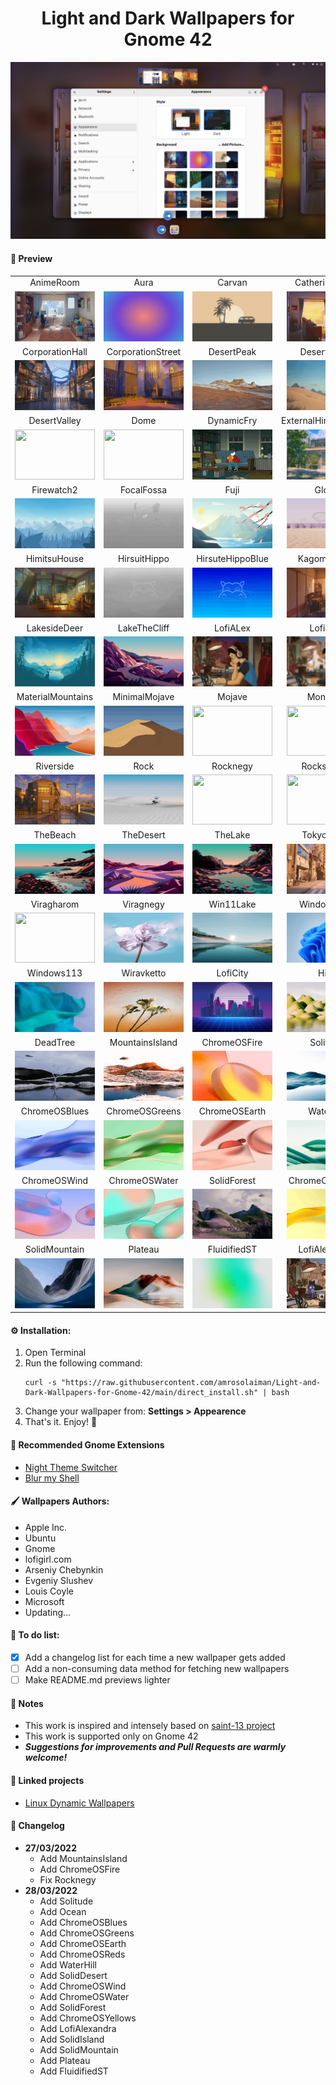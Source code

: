 <h1 align="center">Light and Dark Wallpapers for Gnome 42</h1>
<img src=Previews/Settings.png >

#### :art: Preview

|  |  |  |  |  |
| :--: | :--: | :--: | :--: | :--: |
| AnimeRoom | Aura | Carvan | CatherineRoom | Coast |
| <img src=Previews/AnimeRoom.gif width=128 height=80> | <img src=Previews/Aura.gif width=128 height=80> | <img src=Previews/Carvan.gif width=128 height=80> | <img src=Previews/CatherineRoom.gif width=128 height=80> | <img src=Previews/Coast.gif width=128 height=80> |
| CorporationHall | CorporationStreet | DesertPeak | DesertSands | DesertTree |
| <img src=Previews/CorporationHall.gif width=128 height=80> | <img src=Previews/CorporationStreet.gif width=128 height=80> | <img src=Previews/DesertPeak.gif width=128 height=80> | <img src=Previews/DesertSands.gif width=128 height=80> | <img src=Previews/DesertTree.gif width=128 height=80> |
| DesertValley | Dome | DynamicFry | ExternalHimitsuHouse | Firewatch |
| <img src=Previews/DesertValley.gif width=128 height=80> | <img src=Previews/Dome.gif width=128 height=80> | <img src=Previews/DynamicFry.gif width=128 height=80> | <img src=Previews/ExternalHimitsuHouse.gif width=128 height=80> | <img src=Previews/Firewatch.gif width=128 height=80> |
| Firewatch2 | FocalFossa | Fuji | Globe | GroovyGorilla |
| <img src=Previews/Firewatch2.gif width=128 height=80> | <img src=Previews/FocalFossa.gif width=128 height=80> | <img src=Previews/Fuji.gif width=128 height=80> | <img src=Previews/Globe.gif width=128 height=80> | <img src=Previews/GroovyGorilla.gif width=128 height=80> |
| HimitsuHouse | HirsuitHippo | HirsuteHippoBlue | KagomeRoom | Lakeside |
| <img src=Previews/HimitsuHouse.gif width=128 height=80> | <img src=Previews/HirsuitHippo.gif width=128 height=80> | <img src=Previews/HirsuteHippoBlue.gif width=128 height=80> | <img src=Previews/KagomeRoom.gif width=128 height=80> | <img src=Previews/Lakeside.gif width=128 height=80> |
| LakesideDeer | LakeTheCliff | LofiALex | LofiDino | LofiGirl |
| <img src=Previews/LakesideDeer.gif width=128 height=80> | <img src=Previews/LakeTheCliff.gif width=128 height=80> | <img src=Previews/LofiALex.gif width=128 height=80> | <img src=Previews/LofiDino.gif width=128 height=80> | <img src=Previews/LofiGirl.gif width=128 height=80> |
| MaterialMountains | MinimalMojave | Mojave | Monterey | PlasticBeach |
| <img src=Previews/MaterialMountains.gif width=128 height=80> | <img src=Previews/MinimalMojave.gif width=128 height=80> | <img src=Previews/Mojave.gif width=128 height=80> | <img src=Previews/Monterey.gif width=128 height=80> | <img src=Previews/PlasticBeach.gif width=128 height=80> |
| Riverside | Rock | Rocknegy | Rockscketto | StevenUniverse |
| <img src=Previews/Riverside.gif width=128 height=80> | <img src=Previews/Rock.gif width=128 height=80> | <img src=Previews/Rocknegy.gif width=128 height=80> | <img src=Previews/Rockscketto.gif width=128 height=80> | <img src=Previews/StevenUniverse.gif width=128 height=80> |
| TheBeach | TheDesert | TheLake | TokyoStreet | Viragegy |
| <img src=Previews/TheBeach.gif width=128 height=80> | <img src=Previews/TheDesert.gif width=128 height=80> | <img src=Previews/TheLake.gif width=128 height=80> | <img src=Previews/TokyoStreet.gif width=128 height=80> | <img src=Previews/Viragegy.gif width=128 height=80> |
| Viragharom | Viragnegy | Win11Lake | Windows111 | Windows112 |
| <img src=Previews/Viragharom.gif width=128 height=80> | <img src=Previews/Viragnegy.gif width=128 height=80> | <img src=Previews/Win11Lake.gif width=128 height=80> | <img src=Previews/Windows111.gif width=128 height=80> | <img src=Previews/Windows112.gif width=128 height=80> |
| Windows113 | Wiravketto | LofiCity | Hills | ChromeOSEarth |
| <img src=Previews/Windows113.gif width=128 height=80> | <img src=Previews/Wiravketto.gif width=128 height=80> | <img src=Previews/LofiCity.gif width=128 height=80> | <img src=Previews/Hills.gif width=128 height=80> | <img src=Previews/ChromeOSEarth.gif width=128 height=80> |
| DeadTree | MountainsIsland | ChromeOSFire | Solitude | Ocean |
| <img src=Previews/DeadTree.gif width=128 height=80> | <img src=Previews/MountainsIsland.gif width=128 height=80> | <img src=Previews/ChromeOSFire.gif width=128 height=80> | <img src=Previews/Solitude.gif width=128 height=80> | <img src=Previews/Ocean.gif width=128 height=80> |
| ChromeOSBlues | ChromeOSGreens | ChromeOSEarth | WaterHill | SolidDesert |
| <img src=Previews/ChromeOSBlues.gif width=128 height=80> | <img src=Previews/ChromeOSGreens.gif width=128 height=80> | <img src=Previews/ChromeOSEarth.gif width=128 height=80> | <img src=Previews/WaterHill.gif width=128 height=80> | <img src=Previews/SolidDesert.gif width=128 height=80> |
| ChromeOSWind | ChromeOSWater | SolidForest | ChromeOSYellows | SolidIsland |
| <img src=Previews/ChromeOSWind.gif width=128 height=80> | <img src=Previews/ChromeOSWater.gif width=128 height=80> | <img src=Previews/SolidForest.gif width=128 height=80> | <img src=Previews/ChromeOSYellows.gif width=128 height=80> | <img src=Previews/SolidIsland.gif width=128 height=80> |
| SolidMountain | Plateau | FluidifiedST | LofiAlexandra |
| <img src=Previews/SolidMountain.gif width=128 height=80> | <img src=Previews/Plateau.gif width=128 height=80> | <img src=Previews/FluidifiedST.gif width=128 height=80> | <img src=Previews/LofiAlexandra.gif width=128 height=80>

#### :gear: Installation:

1. Open Terminal
2. Run the following command:
	```
	curl -s "https://raw.githubusercontent.com/amrosolaiman/Light-and-Dark-Wallpapers-for-Gnome-42/main/direct_install.sh" | bash
	```
3. Change your wallpaper from: **Settings > Appearence**
4. That's it. Enjoy! :tada:
#### :rocket: Recommended Gnome Extensions
- [Night Theme Switcher](https://nightthemeswitcher.romainvigier.fr/)
- [Blur my Shell](https://github.com/aunetx/blur-my-shell)

#### :paintbrush: Wallpapers Authors:
- Apple Inc.
- Ubuntu
- Gnome
- lofigirl.com
- Arseniy Chebynkin
- Evgeniy Slushev
- Louis Coyle
- Microsoft
- Updating...

#### :pencil: To do list:
- [x] Add a changelog list for each time a new wallpaper gets added
- [ ] Add a non-consuming data method for fetching new wallpapers
- [ ] Make README.md previews lighter

#### :memo: Notes
- This work is inspired and intensely based on [saint-13 project](https://github.com/saint-13/Linux_Dynamic_Wallpapers)
- This work is supported only on Gnome 42
- ***Suggestions for improvements and Pull Requests are warmly welcome!***

#### :link: Linked projects
- [Linux Dynamic Wallpapers](https://github.com/saint-13/Linux_Dynamic_Wallpapers)


#### :calendar: Changelog
 - **27/03/2022**
  	- Add MountainsIsland
  	- Add ChromeOSFire
  	- Fix Rocknegy
 - **28/03/2022**
	- Add Solitude
	- Add Ocean
	- Add ChromeOSBlues
	- Add ChromeOSGreens
	- Add ChromeOSEarth
	- Add ChromeOSReds
	- Add WaterHill
	- Add SolidDesert
	- Add ChromeOSWind
	- Add ChromeOSWater
	- Add SolidForest
	- Add ChromeOSYellows
	- Add LofiAlexandra
	- Add SolidIsland
	- Add SolidMountain
	- Add Plateau
	- Add FluidifiedST
